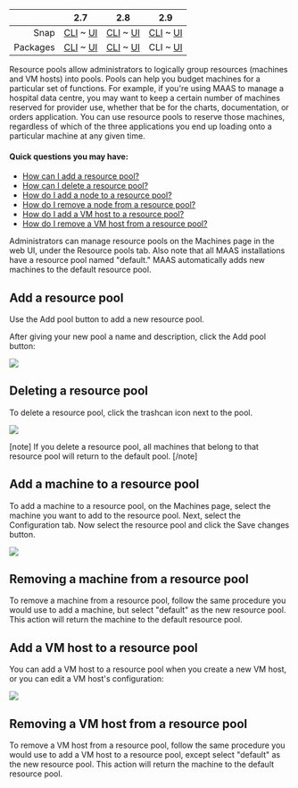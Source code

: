 <!-- deb-2-7-cli
||2.7|2.8|2.9|
|-----:|:-----:|:-----:|:-----:|
|Snap|[CLI](/t/resource-pools-snap-2-7-cli/3078) ~ [UI](/t/resource-pools-snap-2-7-ui/3079)|[CLI](/t/resource-pools-snap-2-8-cli/3080) ~ [UI](/t/resource-pools-snap-2-8-ui/3081)|[CLI](/t/resource-pools-snap-2-9-cli/3082) ~ [UI](/t/resource-pools-snap-2-9-ui/3083)|
|Packages|CLI ~ [UI](/t/resource-pools-deb-2-7-ui/3085)|[CLI](/t/resource-pools-deb-2-8-cli/3086) ~ [UI](/t/resource-pools-deb-2-8-ui/3087)|[CLI](/t/resource-pools-deb-2-9-cli/3088) ~ [UI](/t/resource-pools-deb-2-9-ui/3089)|
 deb-2-7-cli -->

<!-- deb-2-7-ui
||2.7|2.8|2.9|
|-----:|:-----:|:-----:|:-----:|
|Snap|[CLI](/t/resource-pools-snap-2-7-cli/3078) ~ [UI](/t/resource-pools-snap-2-7-ui/3079)|[CLI](/t/resource-pools-snap-2-8-cli/3080) ~ [UI](/t/resource-pools-snap-2-8-ui/3081)|[CLI](/t/resource-pools-snap-2-9-cli/3082) ~ [UI](/t/resource-pools-snap-2-9-ui/3083)|
|Packages|[CLI](/t/resource-pools-deb-2-7-cli/3084) ~ UI|[CLI](/t/resource-pools-deb-2-8-cli/3086) ~ [UI](/t/resource-pools-deb-2-8-ui/3087)|[CLI](/t/resource-pools-deb-2-9-cli/3088) ~ [UI](/t/resource-pools-deb-2-9-ui/3089)|
 deb-2-7-ui -->

<!-- deb-2-8-cli
||2.7|2.8|2.9|
|-----:|:-----:|:-----:|:-----:|
|Snap|[CLI](/t/resource-pools-snap-2-7-cli/3078) ~ [UI](/t/resource-pools-snap-2-7-ui/3079)|[CLI](/t/resource-pools-snap-2-8-cli/3080) ~ [UI](/t/resource-pools-snap-2-8-ui/3081)|[CLI](/t/resource-pools-snap-2-9-cli/3082) ~ [UI](/t/resource-pools-snap-2-9-ui/3083)|
|Packages|[CLI](/t/resource-pools-deb-2-7-cli/3084) ~ [UI](/t/resource-pools-deb-2-7-ui/3085)|CLI ~ [UI](/t/resource-pools-deb-2-8-ui/3087)|[CLI](/t/resource-pools-deb-2-9-cli/3088) ~ [UI](/t/resource-pools-deb-2-9-ui/3089)|
 deb-2-8-cli -->

<!-- deb-2-8-ui
||2.7|2.8|2.9|
|-----:|:-----:|:-----:|:-----:|
|Snap|[CLI](/t/resource-pools-snap-2-7-cli/3078) ~ [UI](/t/resource-pools-snap-2-7-ui/3079)|[CLI](/t/resource-pools-snap-2-8-cli/3080) ~ [UI](/t/resource-pools-snap-2-8-ui/3081)|[CLI](/t/resource-pools-snap-2-9-cli/3082) ~ [UI](/t/resource-pools-snap-2-9-ui/3083)|
|Packages|[CLI](/t/resource-pools-deb-2-7-cli/3084) ~ [UI](/t/resource-pools-deb-2-7-ui/3085)|[CLI](/t/resource-pools-deb-2-8-cli/3086) ~ UI|[CLI](/t/resource-pools-deb-2-9-cli/3088) ~ [UI](/t/resource-pools-deb-2-9-ui/3089)|
 deb-2-8-ui -->

||2.7|2.8|2.9|
|-----:|:-----:|:-----:|:-----:|
|Snap|[CLI](/t/resource-pools-snap-2-7-cli/3078) ~ [UI](/t/resource-pools-snap-2-7-ui/3079)|[CLI](/t/resource-pools-snap-2-8-cli/3080) ~ [UI](/t/resource-pools-snap-2-8-ui/3081)|[CLI](/t/resource-pools-snap-2-9-cli/3082) ~ [UI](/t/resource-pools-snap-2-9-ui/3083)|
|Packages|[CLI](/t/resource-pools-deb-2-7-cli/3084) ~ [UI](/t/resource-pools-deb-2-7-ui/3085)|[CLI](/t/resource-pools-deb-2-8-cli/3086) ~ [UI](/t/resource-pools-deb-2-8-ui/3087)|CLI ~ [UI](/t/resource-pools-deb-2-9-ui/3089)|

<!-- deb-2-9-ui
||2.7|2.8|2.9|
|-----:|:-----:|:-----:|:-----:|
|Snap|[CLI](/t/resource-pools-snap-2-7-cli/3078) ~ [UI](/t/resource-pools-snap-2-7-ui/3079)|[CLI](/t/resource-pools-snap-2-8-cli/3080) ~ [UI](/t/resource-pools-snap-2-8-ui/3081)|[CLI](/t/resource-pools-snap-2-9-cli/3082) ~ [UI](/t/resource-pools-snap-2-9-ui/3083)|
|Packages|[CLI](/t/resource-pools-deb-2-7-cli/3084) ~ [UI](/t/resource-pools-deb-2-7-ui/3085)|[CLI](/t/resource-pools-deb-2-8-cli/3086) ~ [UI](/t/resource-pools-deb-2-8-ui/3087)|[CLI](/t/resource-pools-deb-2-9-cli/3088) ~ UI|
 deb-2-9-ui -->

<!-- snap-2-7-cli
||2.7|2.8|2.9|
|-----:|:-----:|:-----:|:-----:|
|Snap|CLI ~ [UI](/t/resource-pools-snap-2-7-ui/3079)|[CLI](/t/resource-pools-snap-2-8-cli/3080) ~ [UI](/t/resource-pools-snap-2-8-ui/3081)|[CLI](/t/resource-pools-snap-2-9-cli/3082) ~ [UI](/t/resource-pools-snap-2-9-ui/3083)|
|Packages|[CLI](/t/resource-pools-deb-2-7-cli/3084) ~ [UI](/t/resource-pools-deb-2-7-ui/3085)|[CLI](/t/resource-pools-deb-2-8-cli/3086) ~ [UI](/t/resource-pools-deb-2-8-ui/3087)|[CLI](/t/resource-pools-deb-2-9-cli/3088) ~ [UI](/t/resource-pools-deb-2-9-ui/3089)|
 snap-2-7-cli -->

<!-- snap-2-7-ui
||2.7|2.8|2.9|
|-----:|:-----:|:-----:|:-----:|
|Snap|[CLI](/t/resource-pools-snap-2-7-cli/3078) ~ UI|[CLI](/t/resource-pools-snap-2-8-cli/3080) ~ [UI](/t/resource-pools-snap-2-8-ui/3081)|[CLI](/t/resource-pools-snap-2-9-cli/3082) ~ [UI](/t/resource-pools-snap-2-9-ui/3083)|
|Packages|[CLI](/t/resource-pools-deb-2-7-cli/3084) ~ [UI](/t/resource-pools-deb-2-7-ui/3085)|[CLI](/t/resource-pools-deb-2-8-cli/3086) ~ [UI](/t/resource-pools-deb-2-8-ui/3087)|[CLI](/t/resource-pools-deb-2-9-cli/3088) ~ [UI](/t/resource-pools-deb-2-9-ui/3089)|
 snap-2-7-ui -->

<!-- snap-2-8-cli
||2.7|2.8|2.9|
|-----:|:-----:|:-----:|:-----:|
|Snap|[CLI](/t/resource-pools-snap-2-7-cli/3078) ~ [UI](/t/resource-pools-snap-2-7-ui/3079)|CLI ~ [UI](/t/resource-pools-snap-2-8-ui/3081)|[CLI](/t/resource-pools-snap-2-9-cli/3082) ~ [UI](/t/resource-pools-snap-2-9-ui/3083)|
|Packages|[CLI](/t/resource-pools-deb-2-7-cli/3084) ~ [UI](/t/resource-pools-deb-2-7-ui/3085)|[CLI](/t/resource-pools-deb-2-8-cli/3086) ~ [UI](/t/resource-pools-deb-2-8-ui/3087)|[CLI](/t/resource-pools-deb-2-9-cli/3088) ~ [UI](/t/resource-pools-deb-2-9-ui/3089)|
 snap-2-8-cli -->

<!-- snap-2-8-ui
||2.7|2.8|2.9|
|-----:|:-----:|:-----:|:-----:|
|Snap|[CLI](/t/resource-pools-snap-2-7-cli/3078) ~ [UI](/t/resource-pools-snap-2-7-ui/3079)|[CLI](/t/resource-pools-snap-2-8-cli/3080) ~ UI|[CLI](/t/resource-pools-snap-2-9-cli/3082) ~ [UI](/t/resource-pools-snap-2-9-ui/3083)|
|Packages|[CLI](/t/resource-pools-deb-2-7-cli/3084) ~ [UI](/t/resource-pools-deb-2-7-ui/3085)|[CLI](/t/resource-pools-deb-2-8-cli/3086) ~ [UI](/t/resource-pools-deb-2-8-ui/3087)|[CLI](/t/resource-pools-deb-2-9-cli/3088) ~ [UI](/t/resource-pools-deb-2-9-ui/3089)|
 snap-2-8-ui -->

<!-- snap-2-9-cli
||2.7|2.8|2.9|
|-----:|:-----:|:-----:|:-----:|
|Snap|[CLI](/t/resource-pools-snap-2-7-cli/3078) ~ [UI](/t/resource-pools-snap-2-7-ui/3079)|[CLI](/t/resource-pools-snap-2-8-cli/3080) ~ [UI](/t/resource-pools-snap-2-8-ui/3081)|CLI ~ [UI](/t/resource-pools-snap-2-9-ui/3083)|
|Packages|[CLI](/t/resource-pools-deb-2-7-cli/3084) ~ [UI](/t/resource-pools-deb-2-7-ui/3085)|[CLI](/t/resource-pools-deb-2-8-cli/3086) ~ [UI](/t/resource-pools-deb-2-8-ui/3087)|[CLI](/t/resource-pools-deb-2-9-cli/3088) ~ [UI](/t/resource-pools-deb-2-9-ui/3089)|
 snap-2-9-cli -->

<!-- snap-2-9-ui
||2.7|2.8|2.9|
|-----:|:-----:|:-----:|:-----:|
|Snap|[CLI](/t/resource-pools-snap-2-7-cli/3078) ~ [UI](/t/resource-pools-snap-2-7-ui/3079)|[CLI](/t/resource-pools-snap-2-8-cli/3080) ~ [UI](/t/resource-pools-snap-2-8-ui/3081)|[CLI](/t/resource-pools-snap-2-9-cli/3082) ~ UI|
|Packages|[CLI](/t/resource-pools-deb-2-7-cli/3084) ~ [UI](/t/resource-pools-deb-2-7-ui/3085)|[CLI](/t/resource-pools-deb-2-8-cli/3086) ~ [UI](/t/resource-pools-deb-2-8-ui/3087)|[CLI](/t/resource-pools-deb-2-9-cli/3088) ~ [UI](/t/resource-pools-deb-2-9-ui/3089)|
 snap-2-9-ui -->

Resource pools allow administrators to logically group resources (machines and VM hosts) into pools. Pools can help you budget machines for a particular set of functions.  For example, if you're using MAAS to manage a hospital data centre, you may want to keep a certain number of machines reserved for provider use, whether that be for the charts, documentation, or orders application.  You can use resource pools to reserve those machines, regardless of which of the three applications you end up loading onto a particular machine at any given time. 

#### Quick questions you may have:

* [How can I add a resource pool?](#heading--add-a-resource-pool)
* [How can I delete a resource pool?](#heading--deleting-a-resource-pool)
* [How do I add a node to a resource pool?](#heading--add-a-node-to-a-resource-pool)
* [How do I remove a node from a resource pool?](#heading--removing-a-node-from-a-resource-pool)
* [How do I add a VM host to a resource pool?](#heading--add-a-vm-host-to-a-resource-pool)
* [How do I remove a VM host from a resource pool?](#heading--removing-a-vm-host-from-a-resource-pool)

Administrators can manage resource pools on the Machines page in the web UI, under the Resource pools tab.   Also note that all MAAS installations have a resource pool named "default." MAAS automatically adds new machines to the default resource pool.

<h2 id="heading--add-a-resource-pool">Add a resource pool</h2>

Use the Add pool button to add a new resource pool.

After giving your new pool a name and description, click the Add pool button:

<a href="https://assets.ubuntu.com/v1/2f010325-nodes-resource-pools__2.5_add-pool.png" target = "_blank"><img src="https://assets.ubuntu.com/v1/2f010325-nodes-resource-pools__2.5_add-pool.png"></a>

<h2 id="heading--deleting-a-resource-pool">Deleting a resource pool</h2>

To delete a resource pool, click the trashcan icon next to the pool.

<a href="https://assets.ubuntu.com/v1/630ed938-nodes-resource-pools__2.5_delete-pool.png" target = "_blank"><img src="https://assets.ubuntu.com/v1/630ed938-nodes-resource-pools__2.5_delete-pool.png"></a>

[note]
If you delete a resource pool, all machines that belong to that resource pool will return to the default pool.
[/note]

<h2 id="heading--add-a-node-to-a-resource-pool">Add a machine to a resource pool</h2>

To add a machine to a resource pool, on the Machines page, select the machine you want to add to the resource pool. Next, select the Configuration tab. Now select the resource pool and click the Save changes button.

<a href="https://assets.ubuntu.com/v1/648e7a8e-nodes-resource-pools__2.5_add-machine.png" target = "_blank"><img src="https://assets.ubuntu.com/v1/648e7a8e-nodes-resource-pools__2.5_add-machine.png"></a>

<h2 id="heading--removing-a-node-from-a-resource-pool">Removing a machine from a resource pool</h2>

To remove a machine from a resource pool, follow the same procedure you would use to add a machine, but select "default" as the new resource pool. This action will return the machine to the default resource pool.

<h2 id="heading--add-a-vm-host-to-a-resource-pool">Add a VM host to a resource pool</h2>

You can add a VM host to a resource pool when you create a new VM host, or you can edit a VM host's configuration:

<a href="https://assets.ubuntu.com/v1/84a89952-nodes-resource-pools__2.5_pod_to_pool.png" target = "_blank"><img src="https://assets.ubuntu.com/v1/84a89952-nodes-resource-pools__2.5_pod_to_pool.png"></a>

<h2 id="heading--removing-a-vm-host-from-a-resource-pool">Removing a VM host from a resource pool</h2>

To remove a VM host from a resource pool, follow the same procedure you would use to add a VM host to a resource pool, except select "default" as the new resource pool. This action will return the machine to the default resource pool.

<!-- LINKS -->